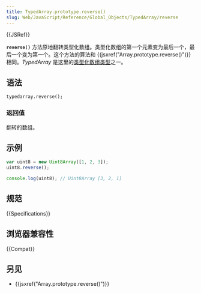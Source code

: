 ```yaml
---
title: TypedArray.prototype.reverse()
slug: Web/JavaScript/Reference/Global_Objects/TypedArray/reverse
---
```


{{JSRef}}

**`reverse()`** 方法原地翻转类型化数组。类型化数组的第一个元素变为最后一个，最后一个变为第一个。这个方法的算法和 {{jsxref("Array.prototype.reverse()")}} 相同。_TypedArray_ 是这里的[类型化数组类型](/zh-CN/docs/Web/JavaScript/Reference/Global_Objects/TypedArray#typedarray_对象)之一。

## 语法

```plain
typedarray.reverse();
```

### 返回值

翻转的数组。

## 示例

```js
var uint8 = new Uint8Array([1, 2, 3]);
uint8.reverse();

console.log(uint8); // Uint8Array [3, 2, 1]
```

## 规范

{{Specifications}}

## 浏览器兼容性

{{Compat}}

## 另见

- {{jsxref("Array.prototype.reverse()")}}
